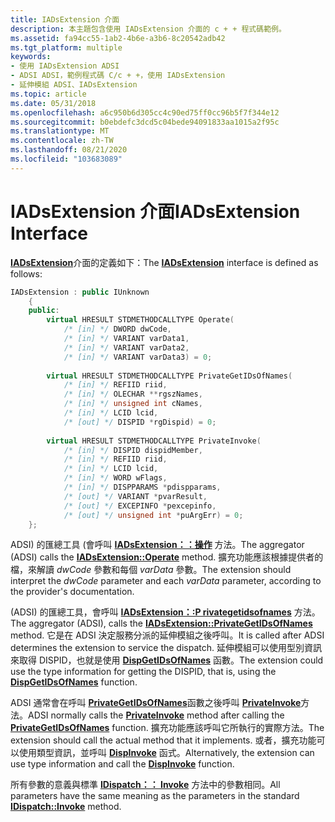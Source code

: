 ```yaml
---
title: IADsExtension 介面
description: 本主題包含使用 IADsExtension 介面的 c + + 程式碼範例。
ms.assetid: fa94cc55-1ab2-4b6e-a3b6-8c20542adb42
ms.tgt_platform: multiple
keywords:
- 使用 IADsExtension ADSI
- ADSI ADSI，範例程式碼 C/c + +，使用 IADsExtension
- 延伸模組 ADSI、IADsExtension
ms.topic: article
ms.date: 05/31/2018
ms.openlocfilehash: a6c950b6d305cc4c90ed75ff0cc96b5f7f344e12
ms.sourcegitcommit: b0ebdefc3dcd5c04bede94091833aa1015a2f95c
ms.translationtype: MT
ms.contentlocale: zh-TW
ms.lasthandoff: 08/21/2020
ms.locfileid: "103683089"
---
```

# <a name="iadsextension-interface"></a><span data-ttu-id="bc2f8-106">IADsExtension 介面</span><span class="sxs-lookup"><span data-stu-id="bc2f8-106">IADsExtension Interface</span></span>

<span data-ttu-id="bc2f8-107">[**IADsExtension**](/windows/desktop/api/Iads/nn-iads-iadsextension)介面的定義如下：</span><span class="sxs-lookup"><span data-stu-id="bc2f8-107">The [**IADsExtension**](/windows/desktop/api/Iads/nn-iads-iadsextension) interface is defined as follows:</span></span>


```C++
IADsExtension : public IUnknown
    {
    public:
        virtual HRESULT STDMETHODCALLTYPE Operate( 
            /* [in] */ DWORD dwCode,
            /* [in] */ VARIANT varData1,
            /* [in] */ VARIANT varData2,
            /* [in] */ VARIANT varData3) = 0;
 
        virtual HRESULT STDMETHODCALLTYPE PrivateGetIDsOfNames( 
            /* [in] */ REFIID riid,
            /* [in] */ OLECHAR **rgszNames,
            /* [in] */ unsigned int cNames,
            /* [in] */ LCID lcid,
            /* [out] */ DISPID *rgDispid) = 0;
 
        virtual HRESULT STDMETHODCALLTYPE PrivateInvoke( 
            /* [in] */ DISPID dispidMember,
            /* [in] */ REFIID riid,
            /* [in] */ LCID lcid,
            /* [in] */ WORD wFlags,
            /* [in] */ DISPPARAMS *pdispparams,
            /* [out] */ VARIANT *pvarResult,
            /* [out] */ EXCEPINFO *pexcepinfo,
            /* [out] */ unsigned int *puArgErr) = 0;
    };
```



<span data-ttu-id="bc2f8-108">ADSI) 的匯總工具 (會呼叫 [**IADsExtension：：操作**](/windows/desktop/api/Iads/nf-iads-iadsextension-operate) 方法。</span><span class="sxs-lookup"><span data-stu-id="bc2f8-108">The aggregator (ADSI) calls the [**IADsExtension::Operate**](/windows/desktop/api/Iads/nf-iads-iadsextension-operate) method.</span></span> <span data-ttu-id="bc2f8-109">擴充功能應該根據提供者的檔，來解讀 *dwCode* 參數和每個 *varData* 參數。</span><span class="sxs-lookup"><span data-stu-id="bc2f8-109">The extension should interpret the *dwCode* parameter and each *varData* parameter, according to the provider's documentation.</span></span>

<span data-ttu-id="bc2f8-110"> (ADSI) 的匯總工具，會呼叫 [**IADsExtension：:P rivategetidsofnames**](/windows/desktop/api/Iads/nf-iads-iadsextension-privategetidsofnames) 方法。</span><span class="sxs-lookup"><span data-stu-id="bc2f8-110">The aggregator (ADSI), calls the [**IADsExtension::PrivateGetIDsOfNames**](/windows/desktop/api/Iads/nf-iads-iadsextension-privategetidsofnames) method.</span></span> <span data-ttu-id="bc2f8-111">它是在 ADSI 決定服務分派的延伸模組之後呼叫。</span><span class="sxs-lookup"><span data-stu-id="bc2f8-111">It is called after ADSI determines the extension to service the dispatch.</span></span> <span data-ttu-id="bc2f8-112">延伸模組可以使用型別資訊來取得 DISPID，也就是使用 [**DispGetIDsOfNames**](/previous-versions/windows/desktop/api/oleauto/nf-oleauto-dispgetidsofnames) 函數。</span><span class="sxs-lookup"><span data-stu-id="bc2f8-112">The extension could use the type information for getting the DISPID, that is, using the [**DispGetIDsOfNames**](/previous-versions/windows/desktop/api/oleauto/nf-oleauto-dispgetidsofnames) function.</span></span>

<span data-ttu-id="bc2f8-113">ADSI 通常會在呼叫 [**PrivateGetIDsOfNames**](/windows/desktop/api/Iads/nf-iads-iadsextension-privategetidsofnames)函數之後呼叫 [**PrivateInvoke**](/windows/desktop/api/Iads/nf-iads-iadsextension-privateinvoke)方法。</span><span class="sxs-lookup"><span data-stu-id="bc2f8-113">ADSI normally calls the [**PrivateInvoke**](/windows/desktop/api/Iads/nf-iads-iadsextension-privateinvoke) method after calling the [**PrivateGetIDsOfNames**](/windows/desktop/api/Iads/nf-iads-iadsextension-privategetidsofnames) function.</span></span> <span data-ttu-id="bc2f8-114">擴充功能應該呼叫它所執行的實際方法。</span><span class="sxs-lookup"><span data-stu-id="bc2f8-114">The extension should call the actual method that it implements.</span></span> <span data-ttu-id="bc2f8-115">或者，擴充功能可以使用類型資訊，並呼叫 [**DispInvoke**](/windows/win32/api/oleauto/nf-oleauto-dispinvoke) 函式。</span><span class="sxs-lookup"><span data-stu-id="bc2f8-115">Alternatively, the extension can use type information and call the [**DispInvoke**](/windows/win32/api/oleauto/nf-oleauto-dispinvoke) function.</span></span>

<span data-ttu-id="bc2f8-116">所有參數的意義與標準 [**IDispatch：： Invoke**](/windows/win32/api/oaidl/nf-oaidl-idispatch-invoke) 方法中的參數相同。</span><span class="sxs-lookup"><span data-stu-id="bc2f8-116">All parameters have the same meaning as the parameters in the standard [**IDispatch::Invoke**](/windows/win32/api/oaidl/nf-oaidl-idispatch-invoke) method.</span></span>

 

 